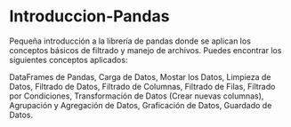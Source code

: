 # Introduccion-Pandas
Pequeña introducción a la librería de pandas donde se aplican los conceptos básicos de filtrado y manejo de archivos.
Puedes encontrar los siguientes conceptos aplicados:

DataFrames de Pandas,
Carga de Datos,
Mostar los Datos,
Limpieza de Datos,
Filtrado de Datos,
Filtrado de Columnas,
Filtrado de Filas,
Filtrado por Condiciones,
Transformación de Datos (Crear nuevas columnas),
Agrupación y Agregación de Datos,
Graficación de Datos,
Guardado de Datos.
